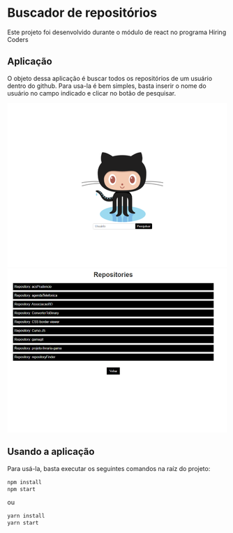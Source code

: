 # Buscador de repositórios 

Este projeto foi desenvolvido durante o módulo de react no programa Hiring Coders
## Aplicação

O objeto dessa aplicação é buscar todos os repositórios de um usuário dentro do github.
Para usa-la é bem simples, basta inserir o nome do usuário no campo indicado e clicar no botão de pesquisar.


![](./src/assets/home.PNG)
![](./src/assets/busca.PNG)

## Usando a aplicação
Para usá-la, basta executar os seguintes comandos na raíz do projeto:
```
npm install
npm start
```

ou

```
yarn install
yarn start
```